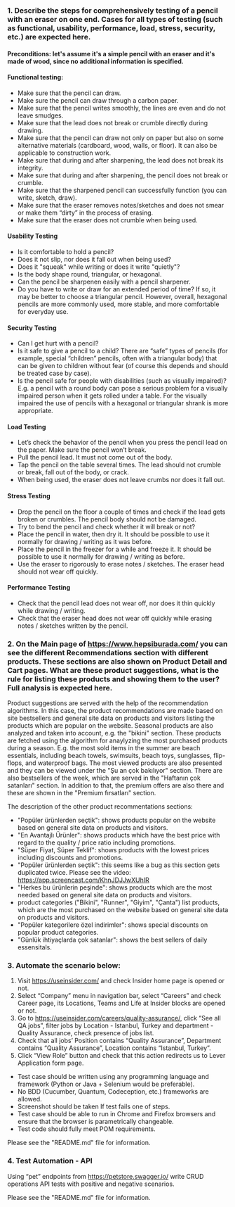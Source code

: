### 1. Describe the steps for comprehensively testing of a pencil with an eraser on one end. Cases for all types of testing (such as functional, usability, performance, load, stress, security, etc.) are expected here.

#### Preconditions: let's assume it's a simple pencil with an eraser and it's made of wood, since no additional information is specified.

#### Functional testing:
 - Make sure that the pencil can draw.
 - Make sure the pencil can draw through a carbon paper.
 - Make sure that the pencil writes smoothly, the lines are even and do not leave smudges.
 - Make sure that the lead does not break or crumble directly during drawing.
 - Make sure that the pencil can draw not only on paper but also on some alternative materials (cardboard, wood, walls, or floor). It can also be applicable to construction work.
 - Make sure that during and after sharpening, the lead does not break its integrity.
 - Make sure that during and after sharpening, the pencil does not break or crumble.
 - Make sure that the sharpened pencil can successfully function (you can write, sketch, draw).
 - Make sure that the eraser removes notes/sketches and does not smear or make them “dirty” in the process of erasing.
 - Make sure that the eraser does not crumble when being used.

#### Usability Testing
- Is it comfortable to hold a pencil? 
- Does it not slip, nor does it fall out when being used?
- Does it "squeak" while writing or does it write "quietly"?
- Is the body shape round, triangular, or hexagonal.
- Can the pencil be sharpenen easily with a pencil sharpener.
- Do you have to write or draw for an extended period of time? If so, it may be better to choose a triangular pencil. However, overall, hexagonal pencils are more commonly used, more stable, and more comfortable for everyday use.

#### Security Testing
 - Can I get hurt with a pencil?
 - Is it safe to give a pencil to a child? There are “safe” types of pencils (for example, special “children” pencils, often with a triangular body) that can be given to children without fear (of course this depends and should be treated case by case).
 - Is the pencil safe for people with disabilities (such as visually impaired)? E.g. a pencil with a round body can pose a serious problem for a visually impaired person when it gets rolled under a table. For the visually impaired the use of pencils with a hexagonal or triangular shrank is more appropriate.

#### Load Testing
- Let’s check the behavior of the pencil when you press the pencil lead on the paper. Make sure the pencil won’t break.
- Pull the pencil lead. It must not come out of the body.
- Tap the pencil on the table several times. The lead should not crumble or break, fall out of the body, or crack.
- When being used, the eraser does not leave crumbs nor does it fall out. 

#### Stress Testing
- Drop the pencil on the floor a couple of times and check if the lead gets broken or crumbles. The pencil body should not be damaged.
- Try to bend the pencil and check whether it will break or not?
- Place the pencil in water, then dry it. It should be possible to use it normally for drawing / writing as it was before.
- Place the pencil in the freezer for a while and freeze it. It should be possible to use it normally for drawing / writing as before.
- Use the eraser to rigorously to erase notes / sketches. The eraser head should not wear off quickly.

#### Performance Testing
- Check that the pencil lead does not wear off, nor does it thin quickly while drawing / writing.
- Check that the eraser head does not wear off quickly while erasing notes / sketches written by the pencil.

### 2. On the Main page of https://www.hepsiburada.com/ you can see the different Recommendations section with different products. These sections are also shown on Product Detail and Cart pages. What are these product suggestions, what is the rule for listing these products and showing them to the user? Full analysis is expected here.

Product suggestions are served with the help of the recommendation algorithms. In this case, the product recommendations are made based on site bestsellers and general site data on products and visitors listing the products which are popular on the website. Seasonal products are also analyzed and taken into account, e.g. the "bikini" section. These products are fetched using the algorithm for anaylyzing the most purchased products during a season. E.g. the most sold items in the summer are beach essentials, including beach towels, swimsuits, beach toys, sunglasses, flip-flops, and waterproof bags. The most viewed products are also presented and they can be viewed under the "Şu an çok bakılıyor" section. There are also bestsellers of the week, which are served in the "Haftanın çok satanları" section. In addition to that, the premium offers are also there and these are shown in the "Premium fırsatları" section. 

The description of the other product recommentations sections:

 - "Popüler ürünlerden seçtik": shows products popular on the website based on general site data on products and visitors.
 - "En Avantajlı Ürünler": shows products which have the best price with regard to the quality / price ratio including promotions.
 - "Süper Fiyat, Süper Teklif": shows products with the lowest prices including discounts and promotions.
 - "Popüler ürünlerden seçtik": this seems like a bug as this section gets duplicated twice. Please see the video: https://app.screencast.com/KhnJDJJwXUhIR
 - "Herkes bu ürünlerin peşinde": shows products which are the most needed based on general site data on products and visitors.
 - product categories ("Bikini", "Runner", "Giyim", "Çanta") list products, which are the most purchased on the website based on general site data on products and visitors.
 - "Popüler kategorilere özel indirimler": shows special discounts on popular product categories.
 - "Günlük ihtiyaçlarda çok satanlar": shows the best sellers of daily essensitals.

### 3. Automate the scenario below:
1. Visit https://useinsider.com/ and check Insider home page is opened or not.
2. Select “Company” menu in navigation bar, select “Careers” and check Career page, its Locations, Teams and Life at Insider blocks are opened or not.
3. Go to https://useinsider.com/careers/quality-assurance/, click “See all QA jobs”, filter jobs by Location - Istanbul, Turkey and department - Quality Assurance, check presence of jobs list.
4. Check that all jobs’ Position contains “Quality Assurance”, Department contains “Quality Assurance”, Location contains “Istanbul, Turkey”.
5. Click “View Role” button and check that this action redirects us to Lever Application form page.

- Test case should be written using any programming language and framework (Python or Java + Selenium would be preferable).
- No BDD (Cucumber, Quantum, Codeception, etc.) frameworks are allowed.
- Screenshot should be taken If test fails one of steps.
- Test case should be able to run in Chrome and Firefox browsers and ensure that the browser is parametrically changeable.
- Test code should fully meet POM requirements.

Please see the "README.md" file for information.

### 4. Test Automation - API
Using “pet” endpoints from https://petstore.swagger.io/ write CRUD operations API tests with positive and negative scenarios.

Please see the "README.md" file for information.
